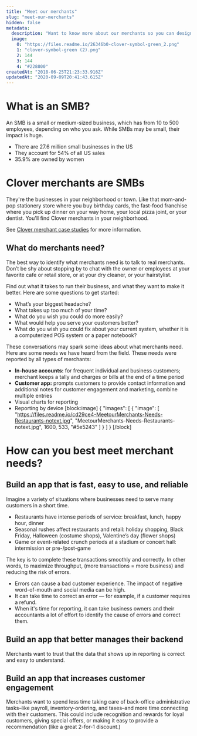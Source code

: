 ```yaml
---
title: "Meet our merchants"
slug: "meet-our-merchants"
hidden: false
metadata: 
  description: "Want to know more about our merchants so you can design the best apps to meet their needs? Read more about the businesses running on Clover."
  image: 
    0: "https://files.readme.io/26346b0-clover-symbol-green_2.png"
    1: "clover-symbol-green (2).png"
    2: 144
    3: 144
    4: "#228800"
createdAt: "2018-06-25T21:23:33.916Z"
updatedAt: "2020-09-09T20:41:43.615Z"
---
```

# What is an SMB?

An SMB is a small or medium-sized business, which has from 10 to 500 employees, depending on who you ask. While SMBs may be small, their impact is huge.
*   There are 27.6 million small businesses in the US
*   They account for 54% of all US sales
*   35.9% are owned by women

# Clover merchants are SMBs

They're the businesses in your neighborhood or town. Like that mom-and-pop stationery store where you buy birthday cards, the fast-food franchise where you pick up dinner on your way home, your local pizza joint, or your dentist. You'll find Clover merchants in your neighborhood.

See <a href="https://blog.clover.com/meet-the-merchant/" target="_blank">Clover merchant case studies</a> for more information.

## What do merchants need?
The best way to identify what merchants need is to talk to real merchants. Don’t be shy about stopping by to chat with the owner or employees at your favorite cafe or retail store, or at your dry cleaner, or your hairstylist.

Find out what it takes to run their business, and what they want to make it better. Here are some questions to get started:

  * What’s your biggest headache?
  * What takes up too much of your time?
  * What do you wish you could do more easily?
  * What would help you serve your customers better?
  * What do you wish you could fix about your current system, whether it is a computerized POS system or a paper notebook?

These conversations may spark some ideas about what merchants need. Here are some needs we have heard from the field. These needs were reported by all types of merchants:
  * **In-house accounts:** for frequent individual and business customers; merchant keeps a tally and charges or bills at the end of a time period
  * **Customer app:** prompts customers to provide contact information and additional notes for customer engagement and marketing, combine multiple entries
  * Visual charts for reporting
  * Reporting by device
[block:image]
{
  "images": [
    {
      "image": [
        "https://files.readme.io/cd29ce4-MeetourMerchants-Needs-Restaurants-notext.jpg",
        "MeetourMerchants-Needs-Restaurants-notext.jpg",
        1600,
        533,
        "#5e5243"
      ]
    }
  ]
}
[/block]
# How can you best meet merchant needs?
## Build an app that is fast, easy to use, and reliable
Imagine a variety of situations where businesses need to serve many customers in a short time.
  * Restaurants have intense periods of service: breakfast, lunch, happy hour, dinner
  * Seasonal rushes affect restaurants and retail: holiday shopping, Black Friday, Halloween (costume shops), Valentine’s day (flower shops)
  * Game or event-related crunch periods at a stadium or concert hall: intermission or pre-/post-game

The key is to complete these transactions smoothly and correctly. In other words, to maximize throughput, (more transactions = more business) and reducing the risk of errors.
  * Errors can cause a bad customer experience. The impact of negative word-of-mouth and social media can be high.
  * It can take time to correct an error — for example, if a customer requires a refund.
  * When it's time for reporting, it can take business owners and their accountants a lot of effort to identify the cause of errors and correct them.

## Build an app that better manages their backend
Merchants want to trust that the data that shows up in reporting is correct and easy to understand.

## Build an app that increases customer engagement
Merchants want to spend less time taking care of back-office administrative tasks–like payroll, inventory-ordering, and taxes–and more time connecting with their customers. This could include recognition and rewards for loyal customers, giving special offers, or making it easy to provide a recommendation (like a great 2-for-1 discount.)